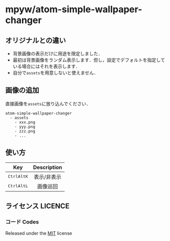 # mpyw/atom-simple-wallpaper-changer

## オリジナルとの違い

- 背景画像の表示だけに用途を限定しました．
- 最初は背景画像をランダム表示します．但し，設定でデフォルトを指定している場合にはそれを表示します．
- 自分で`assets`を用意しないと使えません．

## 画像の追加

直接画像を`assets`に放り込んでください．

```
atom-simple-wallpaper-changer
  - assets
    - xxx.png
    - yyy.png
    - zzz.png
    - ...
```

## 使い方

|Key|Description|
|:-:|:-:|
|<kbd>Ctrl</kbd><kbd>Alt</kbd><kbd>K</kbd>|表示/非表示|
|<kbd>Ctrl</kbd><kbd>Alt</kbd><kbd>L</kbd>|画像巡回|

## ライセンス LICENCE

### コード Codes

Released under the [MIT](https://github.com/tcnksm/tool/blob/master/LICENCE) license
